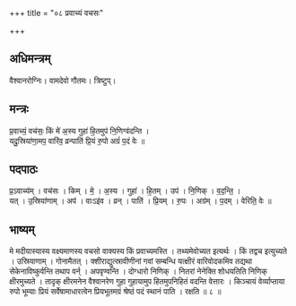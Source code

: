 +++
title = "०८ प्रवाच्यं वचसः"

+++
## अधिमन्त्रम्
वैश्वानरोग्निः। वामदेवो गौतमः। त्रिष्टुप्।

## मन्त्रः
प्र॒वाच्यं॒ वच॑सः॒ किं मे॑ अ॒स्य गुहा॑ हि॒तमुप॑ नि॒णिग्व॑दन्ति ।  
यदु॒स्रिया॑णा॒मप॒ वारि॑व॒ व्रन्पाति॑ प्रि॒यं रु॒पो अग्रं॑ प॒दं वेः ॥

## पदपाठः
प्र॒ऽवाच्य॑म् । वच॑सः । किम् । मे॒ । अ॒स्य । गुहा॑ । हि॒तम् । उप॑ । नि॒णिक् । व॒द॒न्ति॒ ।  
यत् । उ॒स्रिया॑णाम् । अप॑ । वाःऽइ॑व । व्रन् । पाति॑ । प्रि॒यम् । रु॒पः । अग्र॑म् । प॒दम् । वेरिति॒ वेः ॥

## भाष्यम्
मे मदीयास्यास्य वक्ष्यमाणस्य वचसो वाक्यस्य किं प्रवाच्यमस्ति । तथ्यमेवोच्यत इत्यर्थः । किं तद्वच इत्युच्यते । उस्रियाणाम् । गोनामैतत् । क्शीराद्युत्स्रावीणीनां गवां सम्बन्धि यत्क्षीरं वारिवोदकमिव तद्यथा सेकेनाविष्कुर्वन्ति तथाप वर्न् । अपवृण्वन्ति । दोग्धारो निणिक् । नितरां नेनेक्ति शोधयतिति निणिक् क्षीरमुच्यते । तादृक् क्षीरमनेन वैश्वानरेण गुहा गुहायामुप हितमुपनिहितं वदन्ति वेत्तारः । किञ्चायं वेर्व्याप्ताया रुपो भूम्याः प्रियं सर्वेषामाधारत्वेन प्रियभूतमग्रं श्रेष्ठं पदं स्थानं पाति । रक्षति ॥ ८ ॥